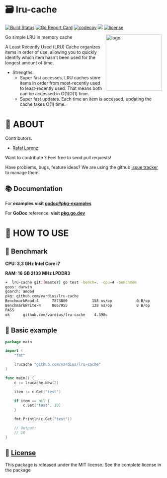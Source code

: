 🗃️ lru-cache
================
[![Build Status](https://travis-ci.org/vardius/lru-cache.svg?branch=master)](https://travis-ci.org/vardius/lru-cache)
[![Go Report Card](https://goreportcard.com/badge/github.com/vardius/lru-cache)](https://goreportcard.com/report/github.com/vardius/lru-cache)
[![codecov](https://codecov.io/gh/vardius/lru-cache/branch/master/graph/badge.svg)](https://codecov.io/gh/vardius/lru-cache)
[![](https://godoc.org/github.com/vardius/lru-cache?status.svg)](https://pkg.go.dev/github.com/vardius/lru-cache)
[![license](https://img.shields.io/github/license/mashape/apistatus.svg)](https://github.com/vardius/lru-cache/blob/master/LICENSE.md)

<img align="right" height="180px" src="https://github.com/vardius/gorouter/blob/master/website/src/static/img/logo.png?raw=true" alt="logo" />

Go simple LRU in memory cache

A Least Recently Used (LRU) Cache organizes items in order of use, allowing you to quickly identify which item hasn't been used for the longest amount of time.

* Strengths:
	- Super fast accesses. LRU caches store items in order from most-recently used to least-recently used. That means both can be accessed in O(1)O(1) time.
	- Super fast updates. Each time an item is accessed, updating the cache takes O(1) time.

📖 ABOUT
==================================================
Contributors:

* [Rafał Lorenz](http://rafallorenz.com)

Want to contribute ? Feel free to send pull requests!

Have problems, bugs, feature ideas?
We are using the github [issue tracker](https://github.com/vardius/lru-cache/issues) to manage them.

## 📚 Documentation

For __examples__ **visit [godoc#pkg-examples](http://godoc.org/github.com/vardius/lru-cache#pkg-examples)**

For **GoDoc** reference, **visit [pkg.go.dev](https://pkg.go.dev/github.com/vardius/lru-cache)**

🚏 HOW TO USE
==================================================

## 🚅 Benchmark
**CPU: 3,3 GHz Intel Core i7**

**RAM: 16 GB 2133 MHz LPDDR3**

```bash
➜  lru-cache git:(master) go test -bench=. -cpu=4 -benchmem
goos: darwin
goarch: amd64
pkg: github.com/vardius/lru-cache
BenchmarkRead-4    	 7873800	       158 ns/op	       0 B/op	       0 allocs/op
BenchmarkWrite-4   	 8067955	       138 ns/op	       0 B/op	       0 allocs/op
PASS
ok  	github.com/vardius/lru-cache	4.398s
```

## 🏫 Basic example
```go
package main

import (
	"fmt"

    lrucache "github.com/vardius/lru-cache"
)

func main() {
	c := lrucache.New(2)

	item := c.Get("test")

	if item == nil {
		c.Set("test", 10)
	}

	fmt.Println(c.Get("test"))

	// Output:
	// 10
}
```

📜 [License](LICENSE.md)
-------

This package is released under the MIT license. See the complete license in the package
